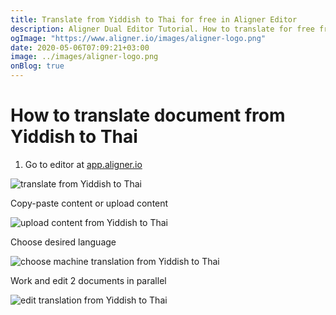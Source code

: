 ```yaml
---
title: Translate from Yiddish to Thai for free in Aligner Editor
description: Aligner Dual Editor Tutorial. How to translate for free from Yiddish to Thai. Aligner is multilingual document management platform. 
ogImage: "https://www.aligner.io/images/aligner-logo.png"
date: 2020-05-06T07:09:21+03:00
image: ../images/aligner-logo.png
onBlog: true
---
```


# How to translate document from Yiddish to Thai

1. Go to editor at [app.aligner.io](https://app.aligner.io "Aligner App web page")

![translate from Yiddish to Thai](../aligner-blank-editor.png "translate from Yiddish to Thai")

Copy-paste content or upload content

![upload content from Yiddish to Thai](../aligner-uploaded-document.png "upload content from Yiddish to Thai")

Choose desired language

![choose machine translation from Yiddish to Thai](../aligner-language-dropdown.png "choose machine translation from Yiddish to Thai")

Work and edit 2 documents in parallel

![edit translation from Yiddish to Thai](../aligner-double-sitded-editor.png "edit translation from Yiddish to Thai")

